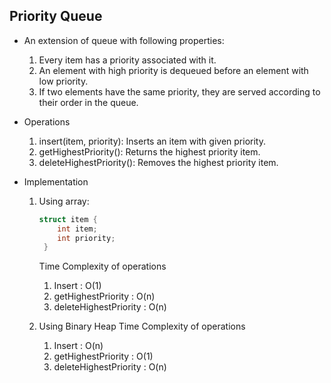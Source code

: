 ## Priority Queue
- An extension of queue with following properties:
  1. Every item has a priority associated with it.
  2. An element with high priority is dequeued before an element with low priority.
  3. If two elements have the same priority, they are served according to their order in the queue.  
  

- Operations
  1. insert(item, priority): Inserts an item with given priority.
  2. getHighestPriority(): Returns the highest priority item.
  3. deleteHighestPriority(): Removes the highest priority item.  
  
  
- Implementation
  1. Using array:
     ``` c++
     struct item {
         int item;
         int priority;
      }
      ```
     Time Complexity of operations
     1. Insert : O(1)
     2. getHighestPriority : O(n)
     3. deleteHighestPriority : O(n)

  2. Using Binary Heap
     Time Complexity of operations
     1. Insert : O(n)
     2. getHighestPriority : O(1)
     3. deleteHighestPriority : O(n)     
